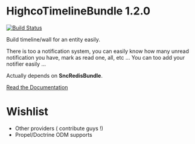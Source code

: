 HighcoTimelineBundle 1.2.0
==========================

[![Build Status](https://secure.travis-ci.org/stephpy/TimelineBundle.png)](http://travis-ci.org/stephpy/TimelineBundle)

Build timeline/wall for an entity easily.

There is too a notification system, you can easily know how many unread notification you have, mark as read one, all, etc ... You can too add your notifier easily ...

Actually depends on **SncRedisBundle**.

[Read the Documentation](https://github.com/stephpy/TimelineBundle/blob/master/Resources/doc/index.markdown)

# Wishlist

- Other providers ( contribute guys !)
- Propel/Doctrine ODM supports
